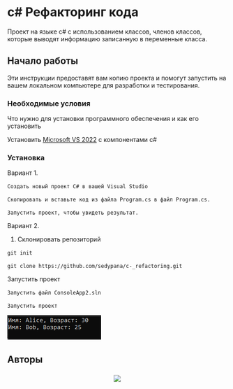 # c# Рефакторинг кода

Проект на языке с# с использованием классов, членов классов, которые выводят информацию записанную в переменные класса.

## Начало работы

Эти инструкции предоставят вам копию проекта и помогут запустить на вашем локальном компьютере для разработки и тестирования.

### Необходимые условия

Что нужно для установки программного обеспечения и как его установить

Установить <a href = "https://visualstudio.microsoft.com/ru/vs/community/">Microsoft VS 2022</a> с компонентами c#

### Установка
Вариант 1. 
```
Создать новый проект C# в вашей Visual Studio
```
```
Скопировать и вставьте код из файла Program.cs в файл Program.cs.
```
```
Запустить проект, чтобы увидеть результат.
```

Вариант 2.
1. Склонировать репозиторий
```
git init
```
```
git clone https://github.com/sedypana/c-_refactoring.git
```
Запустить проект
```
Запустить файл ConsoleApp2.sln
```
```
Запустить проект
```
![window](./image.png)

## Авторы

<h3 align="center">

![](https://img.shields.io/badge/sedypana-marker?style=for-the-badge&logo=3258&logoSize=50&label=made%20by)
<h3>
